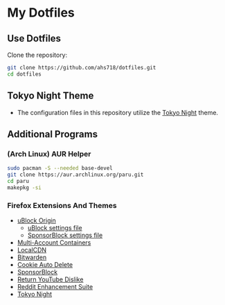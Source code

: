 # My Dotfiles

## Use Dotfiles

Clone the repository:

```bash
git clone https://github.com/ahs718/dotfiles.git
cd dotfiles
```

## Tokyo Night Theme

- The configuration files in this repository utilize the [Tokyo Night](https://github.com/stronk-dev/Tokyo-Night-Linux) theme.

## Additional Programs

### (Arch Linux) AUR Helper

```bash
sudo pacman -S --needed base-devel
git clone https://aur.archlinux.org/paru.git
cd paru
makepkg -si
```

### Firefox Extensions And Themes

- [uBlock Origin](https://addons.mozilla.org/en-US/firefox/addon/ublock-origin/?utm_source=addons.mozilla.org&utm_medium=referral&utm_content=search)
  - [uBlock settings file](firefox/ublock-settings.txt)
  - [SponsorBlock settings file](firefox/sponsorblock-settings.json)
- [Multi-Account Containers](https://addons.mozilla.org/en-US/firefox/addon/multi-account-containers/)
- [LocalCDN](https://addons.mozilla.org/en-US/firefox/addon/localcdn-fork-of-decentraleyes/?utm_source=addons.mozilla.org&utm_medium=referral&utm_content=search)
- [Bitwarden](https://addons.mozilla.org/en-US/firefox/addon/bitwarden-password-manager/)
- [Cookie Auto Delete](https://addons.mozilla.org/en-US/firefox/addon/cookie-autodelete/?utm_source=addons.mozilla.org&utm_medium=referral&utm_content=search)
- [SponsorBlock](https://addons.mozilla.org/en-US/firefox/addon/sponsorblock/)
- [Return YouTube Dislike](https://addons.mozilla.org/en-US/firefox/addon/return-youtube-dislikes/)
- [Reddit Enhancement Suite](https://addons.mozilla.org/en-US/firefox/addon/reddit-enhancement-suite/)
- [Tokyo Night](https://addons.mozilla.org/en-US/firefox/addon/tokyonight_vim/?utm_source=addons.mozilla.org&utm_medium=referral&utm_content=search)
